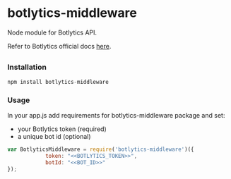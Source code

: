 
# botlytics-middleware
Node module for Botlytics API.

Refer to Botlytics official docs [here](https://botlytics.api-docs.io/).

##
### Installation

```javascript
npm install botlytics-middleware
```


### Usage

In your app.js add requirements for botlytics-middleware package and set:
* your Botlytics token (required)
* a unique bot id (optional)

```javascript
var BotlyticsMiddleware = require('botlytics-middleware')({
			token: "<<BOTLYTICS_TOKEN>>",
    		botId: "<<BOT_ID>>"
});
```
